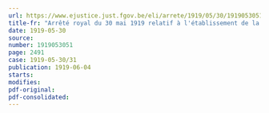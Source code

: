 ```yaml
---
url: https://www.ejustice.just.fgov.be/eli/arrete/1919/05/30/1919053051/justel
title-fr: "Arrêté royal du 30 mai 1919 relatif à l'établissement de la carte géologique de la Belgique"
date: 1919-05-30
source:
number: 1919053051
page: 2491
case: 1919-05-30/31
publication: 1919-06-04
starts:
modifies:
pdf-original:
pdf-consolidated:
---
```


